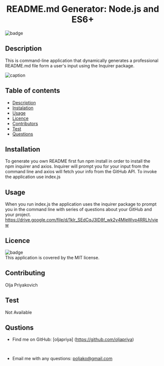 
  <h1 align="center">README.md Generator: Node.js and ES6+</h1>

  ![badge](https://img.shields.io/badge/license-MIT-green)
  


  ## Description 
  This is command-line application that dynamically generates a professional README.md file form a user's input using the Inquirer package.
  
  ![caption](git.gif)


  ## Table of contents
  - [Description](#description)
  - [Instalation](#installation)
  - [Usage](#usage)
  - [Licence](#license)
  - [Contributors](#contributing)
  - [Test](#test)
  - [Questions](#questions)
  

  ## Installation
  To generate you own README first fun npm install in order to install the npm inquirer and axios. Inquirer will prompt you for your input from the command line and axios will fetch your info from the GitHub API. To invoke the application use index.js

  ## Usage 
  When you run index.js the application uses the inquirer package to prompt you in the command line with series of questions about your GitHub and your project. https://drive.google.com/file/d/1klr_SEdCqJ3ID8f_wk2y4MleWvp4RRLh/view 

  ## Licence
  ![badge](https://img.shields.io/badge/license-MIT-green)<br/>
  This application is covered by the MIT license.

  ## Contributing
  Olja Priyakovich

  ## Test
  Not Available

  ## Qustions
  - Find me on GitHub: [oljapriya] (https://github.com/oljapriya)<br/>
  <br/>

  - Email me with any questions: poljako@gmail.com
  
